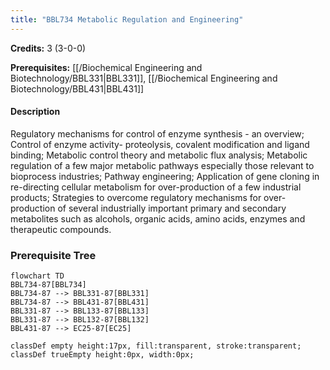 ```yaml
---
title: "BBL734 Metabolic Regulation and Engineering"
---
```

**Credits:** 3 (3-0-0)

**Prerequisites:** [[/Biochemical Engineering and Biotechnology/BBL331|BBL331]], [[/Biochemical Engineering and Biotechnology/BBL431|BBL431]]

#### Description
Regulatory mechanisms for control of enzyme synthesis - an overview; Control of enzyme activity- proteolysis, covalent modification and ligand binding; Metabolic control theory and metabolic flux analysis; Metabolic regulation of a few major metabolic pathways especially those relevant to bioprocess industries; Pathway engineering; Application of gene cloning in re-directing cellular metabolism for over-production of a few industrial products; Strategies to overcome regulatory mechanisms for over-production of several industrially important primary and secondary metabolites such as alcohols, organic acids, amino acids, enzymes and therapeutic compounds.

### Prerequisite Tree

```mermaid
flowchart TD
BBL734-87[BBL734]
BBL734-87 --> BBL331-87[BBL331]
BBL734-87 --> BBL431-87[BBL431]
BBL331-87 --> BBL133-87[BBL133]
BBL331-87 --> BBL132-87[BBL132]
BBL431-87 --> EC25-87[EC25]

classDef empty height:17px, fill:transparent, stroke:transparent;
classDef trueEmpty height:0px, width:0px;
```